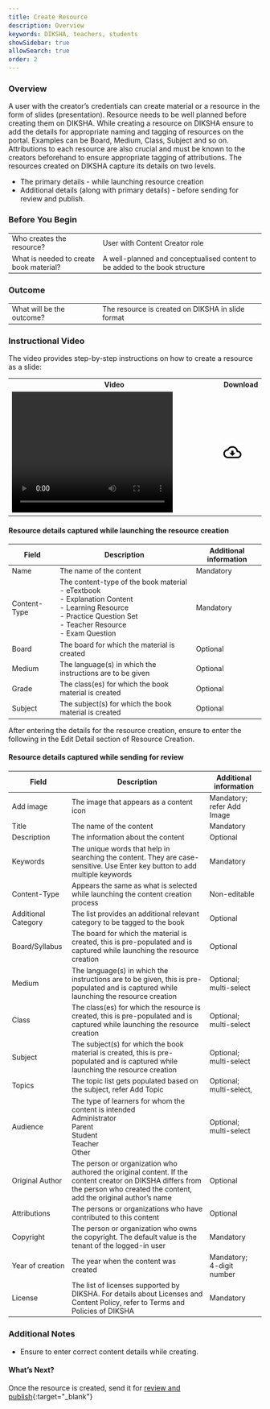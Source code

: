 ```yaml
---
title: Create Resource  
description: Overview 
keywords: DIKSHA, teachers, students
showSidebar: true
allowSearch: true
order: 2
---
```



### Overview  

A user with the creator’s credentials can create material or a resource in the form of slides (presentation). Resource needs to be well planned before creating them on DIKSHA. While creating a resource on DIKSHA ensure to add the details for appropriate naming and tagging of resources on the portal. Examples can be Board, Medium, Class, Subject and so on. Attributions to each resource are also crucial and must be known to the creators beforehand to ensure appropriate tagging of attributions.
The resources created on DIKSHA capture its details on two levels. 
* The primary details - while launching resource creation 
* Additional details (along with primary details) - before sending for review and publish. 

### Before You Begin

<table><tr><td>Who creates the resource?</td>
<td> User with Content Creator role </td></tr>
<tr><td>What is needed to create book material?</td>
<td>A well-planned and conceptualised content to be added to the book structure</td></tr>
</table>


### Outcome  

<table><tr><td>What will be the outcome?</td>
<td>The resource is created on DIKSHA in slide format</td></tr>
</table>

### Instructional Video

The video provides step-by-step instructions on how to create a resource as a slide:
	 
<table>
  <tr>
    <th style="width:85%;">Video</th>
    <th style="width:15%;">Download</th>
  </tr>
  <tr>
    <td><video width="320" height="240" controls><source src="../videos/content-creation-resource.mp4" type="video/mp4"></video></td>
    <td class="text-center"><a href="../videos/content-creation-resource.mp4" download><img src="../../../assets/imgs/icons/outline_cloud_download.png"></a></td>
  </tr>
</table>

#### Resource details captured while launching the resource creation
 
| Field | Description | Additional information | 
|-------|-------------|------------------------|
| Name  | The name of the content | Mandatory  | 
| Content-Type | The content-type of the book material <br> - eTextbook <br> - Explanation Content <br> - Learning Resource <br> - Practice Question Set <br> - Teacher Resource <br> - Exam Question | Mandatory | 
| Board 	| The board for which the material is created |	Optional |
| Medium 	| The language(s) in which the instructions are to be given | Optional |
| Grade		| The class(es) for which the book material is created | Optional | 
| Subject	| The subject(s) for which the book material is created | Optional |
	

After entering the details for the resource creation, ensure to enter the following in the Edit Detail section of Resource Creation.

#### Resource details captured while sending for review

| Field  | 	Description		| 	Additional information |
|--------|------------------|--------------------------|
| Add image | 	The image that appears as a content icon| 	Mandatory; refer Add Image |
| Title | The name of the content | Mandatory |
| Description | The information about the content | Optional  |
| Keywords | The unique words that help in searching the content. They are case-sensitive. Use Enter key button to add multiple keywords | Mandatory |
| Content-Type | Appears the same as what is selected while launching the content creation process | Non-editable |
| Additional Category | The list provides an additional relevant category to be tagged to the book | Optional | 
| Board/Syllabus | The board for which the material is created, this is pre-populated and is captured while launching the resource creation | Optional |
| Medium | The language(s) in which the instructions are to be given, this is pre-populated and is captured while launching the resource creation | Optional; multi-select |
| Class | The class(es) for which the resource is created, this is pre-populated and is captured while launching the resource creation | Optional; multi-select |
| Subject | The subject(s) for which the book material is created, this is pre-populated and is captured while launching the resource creation | Optional; multi-select |
| Topics | The topic list gets populated based on the subject, refer Add Topic | Optional; multi-select, |
| Audience | The type of learners for whom the content is intended <br>Administrator<br>Parent <br> Student<br>Teacher<br>Other | Optional; multi-select |
| Original Author | The person or organization who authored the original content. If the content creator on DIKSHA differs from the person who created the content, add the original author’s name | Optional |
| Attributions | The persons or organizations who have contributed to this content | Optional |
| Copyright | The person or organization who owns the copyright. The default value is the tenant of the logged-in user | Mandatory |
| Year of creation | The year when the content was created | Mandatory; 4-digit number |
| License | The list of licenses supported by DIKSHA. For details about Licenses and Content Policy, refer to Terms and Policies of DIKSHA | Mandatory | 


### Additional Notes

* Ensure to enter correct content details while creating.

#### What’s Next?  

Once the resource is created, send it for [review and publish](./review-publish-book-material.html){:target="_blank"}

